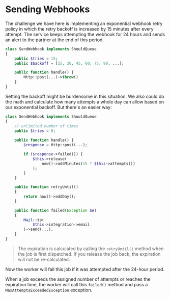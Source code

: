 
# Sending Webhooks

The challenge we have here is implementing an exponential webhook retry policy in which the retry backoff is increased by 15 minutes after every attempt. The service keeps attempting the webhook for 24 hours and sends an alert to the partner at the end of this period.

```php
class SendWebhook implements ShouldQueue
{
	public $tries = 15;
	public $backoff = [15, 30, 45, 60, 75, 90, ...];

	public function handle() {
		Http::post(...)->throw()
	}
}
```

Setting the backoff might be burdensome in this situation. We also could do the math and calculate how many attempts a whole day can allow based on our exponential backoff. But there's an easier way:

```php
class SendWebhook implements ShouldQueue
{
	// unlimited number of times
	public $tries = 0;
	
	public function handle() {
		$response = Http::post(...);

		if ($response->failed()) {
			$this->release(
				now()->addMinutes(15 * $this->attempts())
			);
		}
	}

	public function retryUntil()
	{
		return now()->addDay();
	}

	public function failed(Exception $e)
	{
		Mail::to(
			$this->integration->email
		)->send(...);
	}
}
```

> The expiration is calculated by calling the `retryUntil()` method when the job is first dispatched. If you release the job back, the expiration will not be re-calculated.

Now the worker will fail this job if it was attempted after the 24-hour period.

When a job exceeds the assigned number of attempts or reaches the expiration time, the worker will call this `failed()` method and pass a `MaxAttemptsExceededException` exception.
